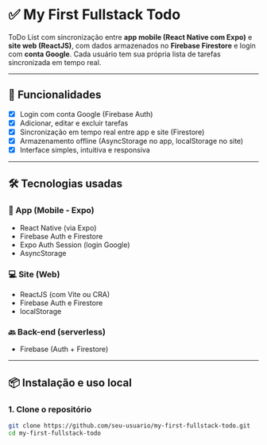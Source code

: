 # ✅ My First Fullstack Todo

ToDo List com sincronização entre **app mobile (React Native com Expo)** e **site web (ReactJS)**, com dados armazenados no **Firebase Firestore** e login com **conta Google**. Cada usuário tem sua própria lista de tarefas sincronizada em tempo real.

---

## 🚀 Funcionalidades

- [x] Login com conta Google (Firebase Auth)
- [x] Adicionar, editar e excluir tarefas
- [x] Sincronização em tempo real entre app e site (Firestore)
- [x] Armazenamento offline (AsyncStorage no app, localStorage no site)
- [x] Interface simples, intuitiva e responsiva

---

## 🛠️ Tecnologias usadas

### 📱 App (Mobile - Expo)
- React Native (via Expo)
- Firebase Auth e Firestore
- Expo Auth Session (login Google)
- AsyncStorage

### 💻 Site (Web)
- ReactJS (com Vite ou CRA)
- Firebase Auth e Firestore
- localStorage

### 🔙 Back-end (serverless)
- Firebase (Auth + Firestore)

---

## 📦 Instalação e uso local

### 1. Clone o repositório

```bash
git clone https://github.com/seu-usuario/my-first-fullstack-todo.git
cd my-first-fullstack-todo
